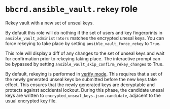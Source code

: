 `bbcrd.ansible_vault.rekey` role
================================

Rekey vault with a new set of unseal keys.

By default this role will do nothing if the set of users and key fingerprints
in `ansible_vault_administrators` matches the encrypted unesal keys. You can
force rekeying to take place by setting `ansible_vault_force_rekey` to `True`.

This role will display a diff of any changes to the set of unseal keys and wait
for confirmation prior to rekeying taking place. The interactive prompt can be
bypassed by setting `ansible_vault_skip_confirm_rekey_changes` to True.

By default, rekeying is performed in [verify
mode](https://developer.hashicorp.com/vault/api-docs/system/rekey#read-rekey-verification-progress).
This requires that a set of the newly generated unseal keys be submitted before
the new keys take effect. This ensures that the newly generated keys are
decryptable and protects against accidental lockout. During this phase, the
candidate unesal keys are written to `encrypted_unseal_keys.json.candidate`,
adjacent to the usual encrypted key file.
